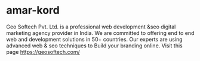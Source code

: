 # amar-kord
Geo Softech Pvt. Ltd. is a professional web development &amp;seo digital marketing agency provider in India. We are committed to offering end to end web and development solutions in 50+ countries. Our experts are using advanced web &amp; seo techniques to Build your branding online. Visit this page https://geosoftech.com/
